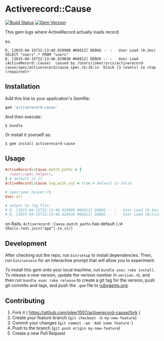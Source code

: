 # Activerecord::Cause
[![Build Status](https://travis-ci.org/joker1007/activerecord-cause.svg?branch=master)](https://travis-ci.org/joker1007/activerecord-cause)
[![Gem Version](https://badge.fury.io/rb/activerecord-cause.svg)](http://badge.fury.io/rb/activerecord-cause)

This gem logs where ActiveRecord actually loads record

ex.
```
D, [2015-04-15T22:13:46.928908 #66812] DEBUG -- :   User Load (0.1ms)  SELECT "users".* FROM "users"
D, [2015-04-15T22:13:46.929038 #66812] DEBUG -- :   User Load (ActiveRecord::Cause)  caused by /Users/joker/srcs/activerecord-cause/spec/activerecord/cause_spec.rb:16:in `block (3 levels) in <top (required)>'
```

## Installation

Add this line to your application's Gemfile:

```ruby
gem 'activerecord-cause'
```

And then execute:

    $ bundle

Or install it yourself as:

    $ gem install activerecord-cause

## Usage

```ruby
ActiveRecord::Cause.match_paths = [
  /spec\/spec_helper/,
] # default is []
ActiveRecord::Cause.log_with_sql = true # default is false
```
```ruby
# spec/spec_helper.rb
User.all

# output to log file.
# D, [2015-04-15T22:13:46.928908 #66812] DEBUG -- :   User Load (0.1ms)  SELECT "users".* FROM "users"
# D, [2015-04-15T22:13:46.929038 #66812] DEBUG -- :   User Load (ActiveRecord::Cause)  SELECT "users".* FROM "users" caused by /Users/joker/srcs/activerecord-cause/spec/activerecord/cause_spec.rb:16:in `block (3 levels) in <top (required)>'
```

on Rails, `Activerecord::Cause.match_paths` has default `[/#{Rails.root.join("app").to_s}/]`

## Development

After checking out the repo, run `bin/setup` to install dependencies. Then, run `bin/console` for an interactive prompt that will allow you to experiment.

To install this gem onto your local machine, run `bundle exec rake install`. To release a new version, update the version number in `version.rb`, and then run `bundle exec rake release` to create a git tag for the version, push git commits and tags, and push the `.gem` file to [rubygems.org](https://rubygems.org).

## Contributing

1. Fork it ( https://github.com/joker1007/activerecord-cause/fork )
2. Create your feature branch (`git checkout -b my-new-feature`)
3. Commit your changes (`git commit -am 'Add some feature'`)
4. Push to the branch (`git push origin my-new-feature`)
5. Create a new Pull Request
